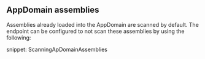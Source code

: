 
## AppDomain assemblies

Assemblies already loaded into the AppDomain are scanned by default. The endpoint can be configured to not scan these assemblies by using the following:

snippet: ScanningApDomainAssemblies
